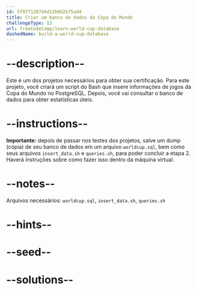 ```yaml
---
id: 5f9771307d4d22b9d2b75a94
title: Criar um banco de dados da Copa do Mundo
challengeType: 13
url: freeCodeCamp/learn-world-cup-database
dashedName: build-a-world-cup-database
---
```


# --description--

Este é um dos projetos necessários para obter sua certificação. Para este projeto, você criará um script do Bash que insere informações de jogos da Copa do Mundo no PostgreSQL. Depois, você vai consultar o banco de dados para obter estatísticas úteis.

# --instructions--

**Importante:** depois de passar nos testes dos projetos, salve um dump (cópia) de seu banco de dados em um arquivo `worldcup.sql`, bem como seus arquivos `insert_data.sh` e `queries.sh`, para poder concluir a etapa 2. Haverá instruções sobre como fazer isso dentro da máquina virtual.

# --notes--

Arquivos necessários: `worldcup.sql`, `insert_data.sh`, `queries.sh`

# --hints--

# --seed--

# --solutions--
